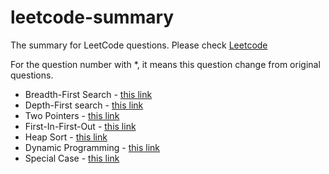 # leetcode-summary
The summary for LeetCode questions. Please check [Leetcode](https://leetcode.com/)

For the question number with *, it means this question change from original questions.

* Breadth-First Search - [this link](./bfs/README.md)
* Depth-First search - [this link](./dfs/README.md)
* Two Pointers - [this link](./two_pointers/README.md)
* First-In-First-Out - [this link](./fifo/README.md)
* Heap Sort - [this link](./heap_sort/README.md)
* Dynamic Programming - [this link](./dp/README.md)
* Special Case - [this link](./special_case/README.md)